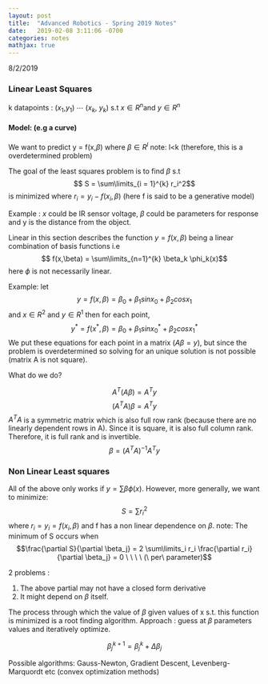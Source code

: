 ```yaml
---
layout: post
title:  "Advanced Robotics - Spring 2019 Notes"
date:   2019-02-08 3:11:06 -0700
categories: notes
mathjax: true
---
```


8/2/2019
### Linear Least Squares

k datapoints : ($x_1$,$y_1$) $\cdots$ ($x_k$, $y_k$) s.t $x\in R^n$and $y\in R^n$

#### Model: (e.g a curve)
We want to predict y = f(x,$\beta$) where $\beta \in R^l$
note: l<k (therefore, this is a overdetermined problem)

The goal of the least squares problem is to find $\beta$ s.t $$ S = \sum\limits_{i = 1}^{k} r_i^2$$ is minimized where $r_i = y_i - f(x_i, \beta)$ (here f is said to be a generative model) 

Example : $x$ could be IR sensor voltage, $\beta$ could be parameters for response and y is the distance from the object.

Linear in this section describes the function $y = f(x, \beta)$ being a linear combination of  basis functions i.e $$ f(x,\beta) = \sum\limits_{n=1}^{k} \beta_k \phi_k(x)$$
here $\phi$ is not necessarily linear.

Example: let $$ y = f(x, \beta) = \beta _0 + \beta_1 sin x_0 + \beta_2 cos x_1 $$ and $x\in R^2$ and $y \in R^1$
then for each  point, $$ y^* = f(x^*, \beta) = \beta_0 + \beta_1 sin x_0^* + \beta_2 cos x_1^*$$
We put these equations for each point in a matrix ($A\beta = y$), but since the problem is overdetermined so solving for an unique solution is not possible (matrix A is not square).

What do we do?

$$ A^T(A\beta) = A^Ty$$
$$ (A^TA)\beta = A^Ty$$
$A^TA$ is a symmetric matrix which is also full row rank (because there are no linearly dependent rows in A). Since it is square, it is also full column rank. Therefore, it is full rank and is invertible.
$$ \beta = (A^TA)^{-1}A^Ty$$ 

### Non Linear Least squares
All of the above only works if $y = \sum\beta\phi(x)$. However, more generally, we want to minimize:
$$ S = \sum\limits r_i^2$$ where $r_i = y_i = f(x_i,\beta)$ and f has a non linear dependence on $\beta$.
note: The minimum of S occurs when $$\frac{\partial S}{\partial \beta_j} = 2 \sum\limits_i r_i \frac{\partial r_i}{\partial \beta_j} = 0        \ \ \ \  (\ per\ parameter)$$

2 problems : 
1. The above partial may not have a closed form derivative 
2. It might depend on $\beta$ itself.

The process through which the value of $\beta$ given values of x s.t. this function is minimized is a root finding algorithm.
Approach : guess at $\beta$ parameters values and iteratively optimize.

$$ \beta^{k+1}_j = \beta_j^{k} + \Delta\beta_j$$

Possible algorithms: Gauss-Newton, Gradient Descent, Levenberg-Marquordt etc (convex optimization methods)